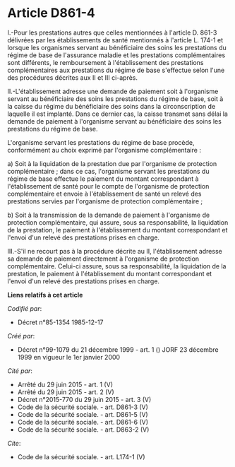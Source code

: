 # Article D861-4

I.-Pour les prestations autres que celles mentionnées à l'article D. 861-3 délivrées par les établissements de santé
mentionnés à l'article L. 174-1 et lorsque les organismes servant au bénéficiaire des soins les prestations du régime de base
de l'assurance maladie et les prestations complémentaires sont différents, le remboursement à l'établissement des prestations
complémentaires aux prestations du régime de base s'effectue selon l'une des procédures décrites aux II et III ci-après. 

II.-L'établissement adresse une demande de paiement soit à l'organisme servant au bénéficiaire des soins les prestations du
régime de base, soit à la caisse du régime du bénéficiaire des soins dans la circonscription de laquelle il est implanté.
Dans ce dernier cas, la caisse transmet sans délai la demande de paiement à l'organisme servant au bénéficiaire des soins les
prestations du régime de base. 

L'organisme servant les prestations du régime de base procède, conformément au choix exprimé par l'organisme
complémentaire : 

a) Soit à la liquidation de la prestation due par l'organisme de protection complémentaire ; dans ce cas, l'organisme servant
les prestations du régime de base effectue le paiement du montant correspondant à l'établissement de santé pour le compte de
l'organisme de protection complémentaire et envoie à l'établissement de santé un relevé des prestations servies par
l'organisme de protection complémentaire ; 

b) Soit à la transmission de la demande de paiement à l'organisme de protection complémentaire, qui assure, sous sa
responsabilité, la liquidation de la prestation, le paiement à l'établissement du montant correspondant et l'envoi d'un
relevé des prestations prises en charge. 

III.-S'il ne recourt pas à la procédure décrite au II, l'établissement adresse sa demande de paiement directement à
l'organisme de protection complémentaire. Celui-ci assure, sous sa responsabilité, la liquidation de la prestation, le
paiement à l'établissement du montant correspondant et l'envoi d'un relevé des prestations prises en charge.

**Liens relatifs à cet article**

_Codifié par_:

  - Décret n°85-1354 1985-12-17

_Créé par_:

  - Décret n°99-1079 du 21 décembre 1999 - art. 1 () JORF 23 décembre 1999 en vigueur le 1er janvier 2000

_Cité par_:

  - Arrêté du 29 juin 2015 - art. 1 (V)
  - Arrêté du 29 juin 2015 - art. 2 (V)
  - Décret n°2015-770 du 29 juin 2015 - art. 3 (V)
  - Code de la sécurité sociale. - art. D861-3 (V)
  - Code de la sécurité sociale. - art. D861-5 (V)
  - Code de la sécurité sociale. - art. D861-6 (V)
  - Code de la sécurité sociale. - art. D863-2 (V)

_Cite_:

  - Code de la sécurité sociale. - art. L174-1 (V)
